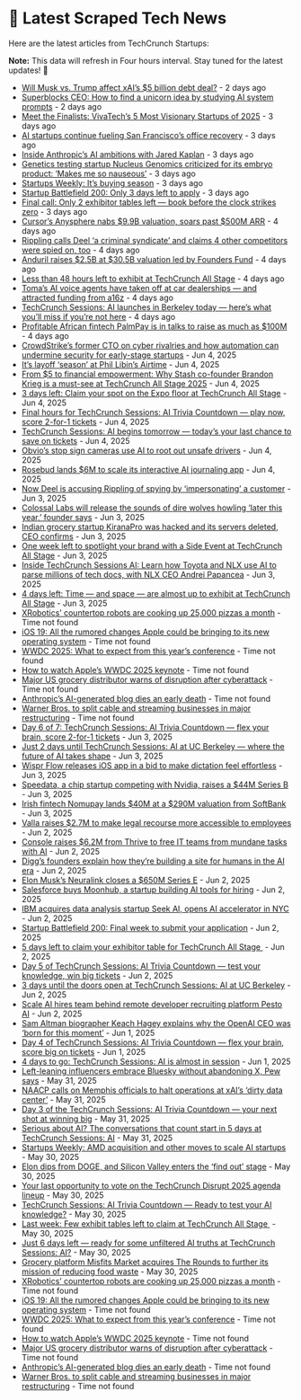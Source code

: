 
# 📰 Latest Scraped Tech News

Here are the latest articles from TechCrunch Startups:

**Note:** This data will refresh in Four hours interval. Stay tuned for the latest updates! 🔄
- [Will Musk vs. Trump affect xAI’s $5 billion debt deal?](https://techcrunch.com/2025/06/07/will-musk-vs-trump-affect-xais-5-billion-debt-deal/) - 2 days ago
- [Superblocks CEO: How to find a unicorn idea by studying AI system prompts](https://techcrunch.com/2025/06/07/superblocks-ceo-how-to-find-a-unicorn-idea-by-studying-ai-system-prompts/) - 2 days ago
- [Meet the Finalists: VivaTech’s 5 Most Visionary Startups of 2025](https://techcrunch.com/2025/06/06/meet-the-finalists-vivatechs-5-most-visionary-startups-of-2025/) - 3 days ago
- [AI startups continue fueling San Francisco’s office recovery](https://techcrunch.com/2025/06/06/ai-startups-continue-fueling-san-franciscos-office-recovery/) - 3 days ago
- [Inside Anthropic’s AI ambitions with Jared Kaplan](https://techcrunch.com/podcast/inside-anthropics-ai-ambitions-with-jared-kaplan/) - 3 days ago
- [Genetics testing startup Nucleus Genomics criticized for its embryo product: ‘Makes me so nauseous’](https://techcrunch.com/2025/06/06/genetics-testing-startup-nucleus-genomics-criticized-for-its-embryo-product-makes-me-so-nauseous/) - 3 days ago
- [Startups Weekly: It’s buying season](https://techcrunch.com/2025/06/06/startups-weekly-its-buying-season/) - 3 days ago
- [Startup Battlefield 200: Only 3 days left to apply](https://techcrunch.com/2025/06/06/startup-battlefield-200-only-3-days-left-to-apply/) - 3 days ago
- [Final call: Only 2 exhibitor tables left — book before the clock strikes zero](https://techcrunch.com/2025/06/06/final-call-only-2-exhibitor-tables-left-book-before-the-clock-strikes-zero/) - 3 days ago
- [Cursor’s Anysphere nabs $9.9B valuation, soars past $500M ARR](https://techcrunch.com/2025/06/05/cursors-anysphere-nabs-9-9b-valuation-soars-past-500m-arr/) - 4 days ago
- [Rippling calls Deel ‘a criminal syndicate’ and claims 4 other competitors were spied on, too](https://techcrunch.com/2025/06/05/rippling-calls-deel-a-criminal-syndicate-and-claims-4-other-competitors-were-spied-on-too/) - 4 days ago
- [Anduril raises $2.5B at $30.5B valuation led by Founders Fund](https://techcrunch.com/2025/06/05/anduril-raises-2-5b-at-30-5b-valuation-led-by-founders-fund/) - 4 days ago
- [Less than 48 hours left to exhibit at TechCrunch All Stage](https://techcrunch.com/2025/06/05/less-than-48-hours-left-to-exhibit-at-techcrunch-all-stage/) - 4 days ago
- [Toma’s AI voice agents have taken off at car dealerships — and attracted funding from a16z](https://techcrunch.com/2025/06/05/tomas-ai-voice-agents-have-taken-off-at-car-dealerships-and-attracted-funding-from-a16z/) - 4 days ago
- [TechCrunch Sessions: AI launches in Berkeley today — here’s what you’ll miss if you’re not here](https://techcrunch.com/2025/06/05/techcrunch-sessions-ai-launches-in-berkeley-today-heres-what-youll-miss-if-youre-not-here/) - 4 days ago
- [Profitable African fintech PalmPay is in talks to raise as much as $100M](https://techcrunch.com/2025/06/05/profitable-african-fintech-palmpay-is-in-talks-to-raise-as-much-as-100m/) - 4 days ago
- [CrowdStrike’s former CTO on cyber rivalries and how automation can undermine security for early-stage startups](https://techcrunch.com/podcast/crowdstrikes-former-cto-on-cyber-rivalries-and-how-automation-can-undermine-security-for-early-stage-startups/) - Jun 4, 2025
- [It’s layoff ‘season’ at Phil Libin’s Airtime](https://techcrunch.com/2025/06/04/its-layoff-season-at-phil-libins-airtime/) - Jun 4, 2025
- [From $5 to financial empowerment: Why Stash co-founder Brandon Krieg is a must-see at TechCrunch All Stage 2025](https://techcrunch.com/2025/06/04/from-5-to-financial-empowerment-why-stash-co-founder-brandon-krieg-is-a-must-see-at-techcrunch-all-stage-2025/) - Jun 4, 2025
- [3 days left: Claim your spot on the Expo floor at TechCrunch All Stage](https://techcrunch.com/2025/06/04/3-days-left-claim-your-spot-on-the-expo-floor-at-techcrunch-all-stage/) - Jun 4, 2025
- [Final hours for TechCrunch Sessions: AI Trivia Countdown — play now, score 2-for-1 tickets](https://techcrunch.com/2025/06/04/final-hours-techcrunch-sessions-ai-trivia-countdown-play-now-score-2-for-1-tickets/) - Jun 4, 2025
- [TechCrunch Sessions: AI begins tomorrow — today’s your last chance to save on tickets](https://techcrunch.com/2025/06/04/techcrunch-sessions-ai-begins-tomorrow-todays-your-last-chance-to-save/) - Jun 4, 2025
- [Obvio’s stop sign cameras use AI to root out unsafe drivers](https://techcrunch.com/2025/06/04/obvios-stop-sign-cameras-use-ai-to-root-out-unsafe-drivers/) - Jun 4, 2025
- [Rosebud lands $6M to scale its interactive AI journaling app](https://techcrunch.com/2025/06/04/rosebud-lands-6m-to-scale-its-interactive-ai-journaling-app/) - Jun 4, 2025
- [Now Deel is accusing Rippling of spying by ‘impersonating’ a customer](https://techcrunch.com/2025/06/03/now-deel-is-accusing-rippling-of-spying-by-impersonating-a-customer/) - Jun 3, 2025
- [Colossal Labs will release the sounds of dire wolves howling ‘later this year,’ founder says](https://techcrunch.com/2025/06/03/colossal-labs-will-release-the-sounds-of-dire-wolves-howling-later-this-year-founder-says/) - Jun 3, 2025
- [Indian grocery startup KiranaPro was hacked and its servers deleted, CEO confirms](https://techcrunch.com/2025/06/03/indian-grocery-startup-kiranapro-was-hacked-and-its-servers-deleted-ceo-confirms/) - Jun 3, 2025
- [One week left to spotlight your brand with a Side Event at TechCrunch All Stage](https://techcrunch.com/2025/06/03/one-week-left-to-spotlight-your-brand-with-a-side-event-at-techcrunch-all-stage/) - Jun 3, 2025
- [Inside TechCrunch Sessions AI: Learn how Toyota and NLX use AI to parse millions of tech docs, with NLX CEO Andrei Papancea](https://techcrunch.com/2025/06/03/inside-techcrunch-sessions-ai-learn-how-toyota-and-nlx-use-ai-to-parse-millions-of-tech-docs-with-nlx-ceo-andrei-papancea/) - Jun 3, 2025
- [4 days left: Time — and space — are almost up to exhibit at TechCrunch All Stage](https://techcrunch.com/2025/06/03/4-days-left-time-and-space-are-almost-up-to-exhibit-at-techcrunch-all-stage/) - Jun 3, 2025
- [XRobotics’ countertop robots are cooking up 25,000 pizzas a month](https://techcrunch.com/2025/06/09/xrobotics-countertop-robots-are-cooking-up-25000-pizzas-a-month/) - Time not found
- [iOS 19: All the rumored changes Apple could be bringing to its new operating system](https://techcrunch.com/2025/06/09/ios-19-all-the-rumored-changes-apple-could-be-bringing-to-its-new-operating-system/) - Time not found
- [WWDC 2025: What to expect from this year’s conference](https://techcrunch.com/2025/06/09/wwdc-2025-what-to-expect-from-this-years-conference/) - Time not found
- [How to watch Apple’s WWDC 2025 keynote](https://techcrunch.com/2025/06/09/how-to-watch-apples-wwdc-2025-keynote/) - Time not found
- [Major US grocery distributor warns of disruption after cyberattack](https://techcrunch.com/2025/06/09/major-us-grocery-distributor-warns-of-disruption-after-cyberattack/) - Time not found
- [Anthropic’s AI-generated blog dies an early death](https://techcrunch.com/2025/06/09/anthropics-ai-generated-blog-dies-an-early-death/) - Time not found
- [Warner Bros. to split cable and streaming businesses in major restructuring](https://techcrunch.com/2025/06/09/warner-bros-to-split-cable-and-streaming-businesses-in-major-restructuring/) - Time not found
- [Day 6 of 7: TechCrunch Sessions: AI Trivia Countdown — flex your brain, score 2-for-1 tickets](https://techcrunch.com/2025/06/03/day-6-of-techcrunch-sessions-ai-trivia-countdown-flex-your-brain-score-a-2-for-1-ticket-deal/) - Jun 3, 2025
- [Just 2 days until TechCrunch Sessions: AI at UC Berkeley — where the future of AI takes shape](https://techcrunch.com/2025/06/03/just-2-days-until-techcrunch-sessions-ai-at-uc-berkeley-where-the-future-of-ai-takes-shape/) - Jun 3, 2025
- [Wispr Flow releases iOS app in a bid to make dictation feel effortless](https://techcrunch.com/2025/06/03/wispr-flow-releases-ios-app-in-a-bid-to-make-dictation-feel-effortless/) - Jun 3, 2025
- [Speedata, a chip startup competing with Nvidia, raises a $44M Series B](https://techcrunch.com/2025/06/03/speedata-a-chip-startup-competing-with-nvidia-raises-a-44m-series-b/) - Jun 3, 2025
- [Irish fintech Nomupay lands $40M at a $290M valuation from SoftBank](https://techcrunch.com/2025/06/03/irish-fintech-startup-nomupay-lands-another-40m-at-a-290m-valuation-from-softbank-just-5-months-after-its-last-raise/) - Jun 3, 2025
- [Valla raises $2.7M to make legal recourse more accessible to employees](https://techcrunch.com/2025/06/02/valla-raises-2-7m-to-make-legal-recourse-more-accessible-to-employees/) - Jun 2, 2025
- [Console raises $6.2M from Thrive to free IT teams from mundane tasks with AI](https://techcrunch.com/2025/06/02/console-raises-6-2m-from-thrive-to-free-it-teams-from-mundane-tasks-with-ai/) - Jun 2, 2025
- [Digg’s founders explain how they’re building a site for humans in the AI era](https://techcrunch.com/2025/06/02/diggs-founders-explain-how-theyre-building-a-site-for-humans-in-the-ai-era/) - Jun 2, 2025
- [Elon Musk’s Neuralink closes a $650M Series E](https://techcrunch.com/2025/06/02/elon-musks-neuralink-closes-a-650m-series-e/) - Jun 2, 2025
- [Salesforce buys Moonhub, a startup building AI tools for hiring](https://techcrunch.com/2025/06/02/salesforce-buys-moonhub-a-startup-building-ai-tools-for-hiring/) - Jun 2, 2025
- [IBM acquires data analysis startup Seek AI, opens AI accelerator in NYC](https://techcrunch.com/2025/06/02/ibm-acquires-data-analysis-startup-seek-ai-opens-ai-accelerator-in-nyc/) - Jun 2, 2025
- [Startup Battlefield 200: Final week to submit your application](https://techcrunch.com/2025/06/02/startup-battlefield-200-final-week-to-submit-your-application/) - Jun 2, 2025
- [5 days left to claim your exhibitor table for TechCrunch All Stage ](https://techcrunch.com/2025/06/02/5-days-left-to-claim-your-exhibitor-table-for-techcrunch-all-stage/) - Jun 2, 2025
- [Day 5 of TechCrunch Sessions: AI Trivia Countdown — test your knowledge, win big tickets](https://techcrunch.com/2025/06/02/day-5-of-techcrunch-sessions-ai-trivia-countdown-test-your-knowledge-win-big-tickets/) - Jun 2, 2025
- [3 days until the doors open at TechCrunch Sessions: AI at UC Berkeley](https://techcrunch.com/2025/06/02/3-days-until-the-doors-open-at-techcrunch-sessions-ai-in-berkeley/) - Jun 2, 2025
- [Scale AI hires team behind remote developer recruiting platform Pesto AI](https://techcrunch.com/2025/06/02/scale-ai-hires-team-behind-remote-developer-recruiting-platform-pesto-ai/) - Jun 2, 2025
- [Sam Altman biographer Keach Hagey explains why the OpenAI CEO was ‘born for this moment’](https://techcrunch.com/2025/06/01/sam-altman-biographer-keach-hagey-explains-why-the-openai-ceo-was-born-for-this-moment/) - Jun 1, 2025
- [Day 4 of TechCrunch Sessions: AI Trivia Countdown — flex your brain, score big on tickets](https://techcrunch.com/2025/06/01/day-4-of-techcrunch-sessions-ai-trivia-countdown-flex-your-brain-score-big-on-tickets/) - Jun 1, 2025
- [4 days to go: TechCrunch Sessions: AI is almost in session](https://techcrunch.com/2025/06/01/4-days-to-go-techcrunch-sessions-ai-is-almost-in-session/) - Jun 1, 2025
- [Left-leaning influencers embrace Bluesky without abandoning X, Pew says](https://techcrunch.com/2025/05/31/left-leaning-influencers-embrace-bluesky-without-abandoning-x-pew-says/) - May 31, 2025
- [NAACP calls on Memphis officials to halt operations at xAI’s ‘dirty data center’](https://techcrunch.com/2025/05/31/naacp-calls-on-officials-to-halt-operations-at-xais-dirty-data-center-in-memphis/) - May 31, 2025
- [Day 3 of the TechCrunch Sessions: AI Trivia Countdown — your next shot at winning big](https://techcrunch.com/2025/05/31/day-3-of-the-techcrunch-sessions-ai-trivia-countdown-your-next-shot-at-winning-big/) - May 31, 2025
- [Serious about AI? The conversations that count start in 5 days at TechCrunch Sessions: AI](https://techcrunch.com/2025/05/31/serious-about-ai-the-conversations-that-count-start-in-5-days-at-techcrunch-sessions-ai/) - May 31, 2025
- [Startups Weekly: AMD acquisition and other moves to scale AI startups](https://techcrunch.com/2025/05/30/startups-weekly-amd-acquisition-and-other-moves-to-scale-ai-startups/) - May 30, 2025
- [Elon dips from DOGE, and Silicon Valley enters the ‘find out’ stage](https://techcrunch.com/podcast/elon-dips-from-doge-and-silicon-valley-enters-the-find-out-stage/) - May 30, 2025
- [Your last opportunity to vote on the TechCrunch Disrupt 2025 agenda lineup](https://techcrunch.com/2025/05/30/your-last-opportunity-to-vote-on-the-techcrunch-disrupt-2025-agenda-lineup/) - May 30, 2025
- [TechCrunch Sessions: AI Trivia Countdown — Ready to test your AI knowledge?](https://techcrunch.com/2025/05/30/tc-sessions-ai-trivia-countdown-ready-to-test-your-ai-knowledge/) - May 30, 2025
- [Last week: Few exhibit tables left to claim at TechCrunch All Stage ](https://techcrunch.com/2025/05/30/last-week-few-exhibit-tables-left-to-claim-at-techcrunch-all-stage/) - May 30, 2025
- [Just 6 days left — ready for some unfiltered AI truths at TechCrunch Sessions: AI?](https://techcrunch.com/2025/05/30/just-6-days-left-ready-for-some-unfiltered-ai-truths-at-techcrunch-sessions-ai/) - May 30, 2025
- [Grocery platform Misfits Market acquires The Rounds to further its mission of reducing food waste](https://techcrunch.com/2025/05/30/grocery-platform-misfits-market-acquires-the-rounds-to-further-its-mission-of-reducing-food-waste/) - May 30, 2025
- [XRobotics’ countertop robots are cooking up 25,000 pizzas a month](https://techcrunch.com/2025/06/09/xrobotics-countertop-robots-are-cooking-up-25000-pizzas-a-month/) - Time not found
- [iOS 19: All the rumored changes Apple could be bringing to its new operating system](https://techcrunch.com/2025/06/09/ios-19-all-the-rumored-changes-apple-could-be-bringing-to-its-new-operating-system/) - Time not found
- [WWDC 2025: What to expect from this year’s conference](https://techcrunch.com/2025/06/09/wwdc-2025-what-to-expect-from-this-years-conference/) - Time not found
- [How to watch Apple’s WWDC 2025 keynote](https://techcrunch.com/2025/06/09/how-to-watch-apples-wwdc-2025-keynote/) - Time not found
- [Major US grocery distributor warns of disruption after cyberattack](https://techcrunch.com/2025/06/09/major-us-grocery-distributor-warns-of-disruption-after-cyberattack/) - Time not found
- [Anthropic’s AI-generated blog dies an early death](https://techcrunch.com/2025/06/09/anthropics-ai-generated-blog-dies-an-early-death/) - Time not found
- [Warner Bros. to split cable and streaming businesses in major restructuring](https://techcrunch.com/2025/06/09/warner-bros-to-split-cable-and-streaming-businesses-in-major-restructuring/) - Time not found